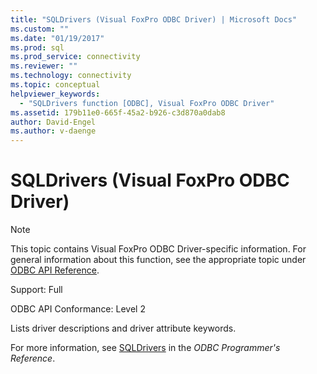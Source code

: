 ```yaml
---
title: "SQLDrivers (Visual FoxPro ODBC Driver) | Microsoft Docs"
ms.custom: ""
ms.date: "01/19/2017"
ms.prod: sql
ms.prod_service: connectivity
ms.reviewer: ""
ms.technology: connectivity
ms.topic: conceptual
helpviewer_keywords: 
  - "SQLDrivers function [ODBC], Visual FoxPro ODBC Driver"
ms.assetid: 179b11e0-665f-45a2-b926-c3d870a0dab8
author: David-Engel
ms.author: v-daenge
---
```

# SQLDrivers (Visual FoxPro ODBC Driver)
> [!NOTE]  
>  This topic contains Visual FoxPro ODBC Driver-specific information. For general information about this function, see the appropriate topic under [ODBC API Reference](../../odbc/reference/syntax/odbc-api-reference.md).  
  
 Support: Full  
  
 ODBC API Conformance: Level 2  
  
 Lists driver descriptions and driver attribute keywords.  
  
 For more information, see [SQLDrivers](../../odbc/reference/syntax/sqldrivers-function.md) in the *ODBC Programmer's Reference*.
